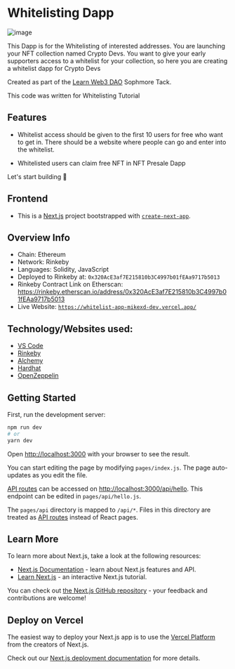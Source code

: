 # Whitelisting Dapp

![image](https://i.imgur.com/zgY0TGo.png)

This Dapp is for the Whitelisting of interested addresses. You are launching your NFT collection named Crypto Devs. You want to give your early supporters access to a whitelist for your collection, so here you are creating a whitelist dapp for Crypto Devs

Created as part of the [Learn Web3 DAO](https://www.learnweb3.io/) Sophmore Tack.

This code was written for Whitelisting Tutorial

## Features

- Whitelist access should be given to the first 10 users for free who want to get in.
There should be a website where people can go and enter into the whitelist.

- Whitelisted users can claim free NFT in NFT Presale Dapp

Let's start building 🚀

## Frontend 

- This is a [Next.js](https://nextjs.org/) project bootstrapped with [`create-next-app`](https://github.com/vercel/next.js/tree/canary/packages/create-next-app).


## Overview Info

- Chain: Ethereum
- Network: Rinkeby
- Languages: Solidity, JavaScript
- Deployed to Rinkeby at: `0x320AcE3af7E215810b3C4997b01fEAa9717b5013`
- Rinkeby Contract Link on Etherscan: https://rinkeby.etherscan.io/address/0x320AcE3af7E215810b3C4997b01fEAa9717b5013
- Live Website: [`https://whitelist-app-mikexd-dev.vercel.app/`](https://whitelist-app-mikexd-dev.vercel.app/)


## Technology/Websites used:

- [VS Code](https://code.visualstudio.com/)
- [Rinkeby](https://www.rinkeby.io/#stats)
- [Alchemy](https://www.alchemy.com/)
- [Hardhat](https://hardhat.org/)
- [OpenZeppelin](https://www.openzeppelin.com/)

## Getting Started

First, run the development server:

```bash
npm run dev
# or
yarn dev
```

Open [http://localhost:3000](http://localhost:3000) with your browser to see the result.

You can start editing the page by modifying `pages/index.js`. The page auto-updates as you edit the file.

[API routes](https://nextjs.org/docs/api-routes/introduction) can be accessed on [http://localhost:3000/api/hello](http://localhost:3000/api/hello). This endpoint can be edited in `pages/api/hello.js`.

The `pages/api` directory is mapped to `/api/*`. Files in this directory are treated as [API routes](https://nextjs.org/docs/api-routes/introduction) instead of React pages.

## Learn More

To learn more about Next.js, take a look at the following resources:

- [Next.js Documentation](https://nextjs.org/docs) - learn about Next.js features and API.
- [Learn Next.js](https://nextjs.org/learn) - an interactive Next.js tutorial.

You can check out [the Next.js GitHub repository](https://github.com/vercel/next.js/) - your feedback and contributions are welcome!

## Deploy on Vercel

The easiest way to deploy your Next.js app is to use the [Vercel Platform](https://vercel.com/new?utm_medium=default-template&filter=next.js&utm_source=create-next-app&utm_campaign=create-next-app-readme) from the creators of Next.js.

Check out our [Next.js deployment documentation](https://nextjs.org/docs/deployment) for more details.
